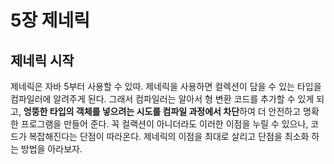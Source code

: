 # 5장 제네릭

 

## 제네릭 시작

제네릭은 자바 5부터 사용할 수 있따. 제네릭을 사용하면 컬렉션이 담을 수 있는 타입을 컴파일러에 알려주게 된다. 그래서 컴파일러는 알아서 형 변환 코드를 추가할 수 있게 되고, **엉뚱한 타입의 객체를 넣으려는 시도를 컴파일 과정에서 차단**하여 더 안전하고 명확한 프로그램을 만들어 준다. 꼭 컬랙션이 아니더라도 이러한 이점을 누릴 수 있으나, 코드가 복잡해진다는 단점이 따라온다. 제네릭의 이점을 최대로 살리고 단점을 최소화 하는 방법을 아라보자.


